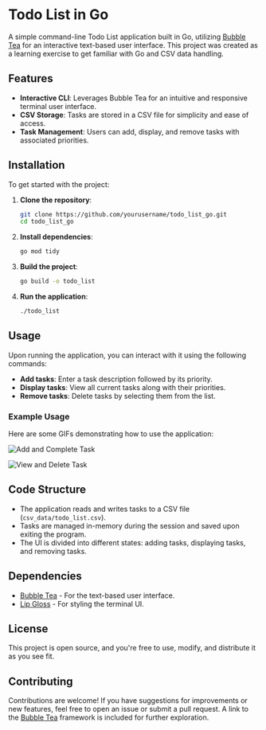 # Todo List in Go

A simple command-line Todo List application built in Go, utilizing [Bubble Tea](https://github.com/charmbracelet/bubbletea) for an interactive text-based user interface. This project was created as a learning exercise to get familiar with Go and CSV data handling.

## Features

- **Interactive CLI**: Leverages Bubble Tea for an intuitive and responsive terminal user interface.
- **CSV Storage**: Tasks are stored in a CSV file for simplicity and ease of access.
- **Task Management**: Users can add, display, and remove tasks with associated priorities.

## Installation

To get started with the project:

1. **Clone the repository**:
    ```sh
    git clone https://github.com/yourusername/todo_list_go.git
    cd todo_list_go
    ```

2. **Install dependencies**:
    ```sh
    go mod tidy
    ```

3. **Build the project**:
    ```sh
    go build -o todo_list
    ```

4. **Run the application**:
    ```sh
    ./todo_list
    ```

## Usage

Upon running the application, you can interact with it using the following commands:

- **Add tasks**: Enter a task description followed by its priority.
- **Display tasks**: View all current tasks along with their priorities.
- **Remove tasks**: Delete tasks by selecting them from the list.

### Example Usage

Here are some GIFs demonstrating how to use the application:

![Add and Complete Task](https://media.giphy.com/media/example1/giphy.gif)

![View and Delete Task](https://media.giphy.com/media/example2/giphy.gif)

## Code Structure

- The application reads and writes tasks to a CSV file (`csv_data/todo_list.csv`).
- Tasks are managed in-memory during the session and saved upon exiting the program.
- The UI is divided into different states: adding tasks, displaying tasks, and removing tasks.

## Dependencies

- [Bubble Tea](https://github.com/charmbracelet/bubbletea) - For the text-based user interface.
- [Lip Gloss](https://github.com/charmbracelet/lipgloss) - For styling the terminal UI.

## License

This project is open source, and you're free to use, modify, and distribute it as you see fit.

## Contributing

Contributions are welcome! If you have suggestions for improvements or new features, feel free to open an issue or submit a pull request. A link to the [Bubble Tea](https://github.com/charmbracelet/bubbletea) framework is included for further exploration.
